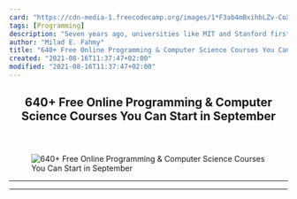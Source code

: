 ```yaml
---
card: "https://cdn-media-1.freecodecamp.org/images/1*F3ab4mBxihbLZv-CoX4uMg.png"
tags: [Programming]
description: "Seven years ago, universities like MIT and Stanford first ope"
author: "Milad E. Fahmy"
title: "640+ Free Online Programming & Computer Science Courses You Can Start in September"
created: "2021-08-16T11:37:47+02:00"
modified: "2021-08-16T11:37:47+02:00"
---
```

<div class="site-wrapper">
<main id="site-main" class="site-main outer">
<div class="inner">
<article class="post-full post tag-programming tag-design tag-self-improvement tag-education tag-technology ">
<header class="post-full-header">
<h1 class="post-full-title">640+ Free Online Programming &amp; Computer Science Courses You Can Start in September</h1>
</header>
<figure class="post-full-image">
<picture>
<source media="(max-width: 700px)" sizes="1px" srcset="data:image/gif;base64,R0lGODlhAQABAIAAAAAAAP///yH5BAEAAAAALAAAAAABAAEAAAIBRAA7 1w">
<source media="(min-width: 701px)" sizes="(max-width: 800px) 400px,
(max-width: 1170px) 700px,
1400px" srcset="https://cdn-media-1.freecodecamp.org/images/1*F3ab4mBxihbLZv-CoX4uMg.png 300w,
https://cdn-media-1.freecodecamp.org/images/1*F3ab4mBxihbLZv-CoX4uMg.png 600w,
https://cdn-media-1.freecodecamp.org/images/1*F3ab4mBxihbLZv-CoX4uMg.png 1000w,
https://cdn-media-1.freecodecamp.org/images/1*F3ab4mBxihbLZv-CoX4uMg.png 2000w">
<img onerror="this.style.display='none'" src="https://cdn-media-1.freecodecamp.org/images/1*F3ab4mBxihbLZv-CoX4uMg.png" alt="640+ Free Online Programming &amp; Computer Science Courses You Can Start in September">
</picture>
</figure>
<section class="post-full-content">
<div class="post-content">
</div>
<hr>
<hr>
</section>
</article>
</div>
</main>
</div>
<!-- Google Tag Manager (noscript) -->
<!-- End Google Tag Manager (noscript) -->
